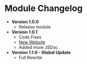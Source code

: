 # Module Changelog

- **Version 1.0.0**
  - Release module
- **Version 1.0.1**
  - Code Fixes
  - [New Website](https://discordjs-handler.js.org/)
  - Added more JSDoc
- **Version 1.1.0 - Global Update**
  - Full Rewrite
